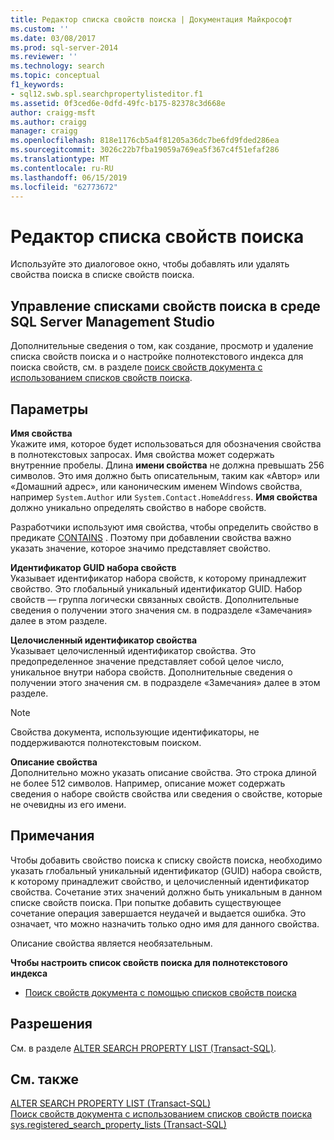 ```yaml
---
title: Редактор списка свойств поиска | Документация Майкрософт
ms.custom: ''
ms.date: 03/08/2017
ms.prod: sql-server-2014
ms.reviewer: ''
ms.technology: search
ms.topic: conceptual
f1_keywords:
- sql12.swb.spl.searchpropertylisteditor.f1
ms.assetid: 0f3ced6e-0dfd-49fc-b175-82378c3d668e
author: craigg-msft
ms.author: craigg
manager: craigg
ms.openlocfilehash: 818e1176cb5a4f81205a36dc7be6fd9fded286ea
ms.sourcegitcommit: 3026c22b7fba19059a769ea5f367c4f51efaf286
ms.translationtype: MT
ms.contentlocale: ru-RU
ms.lasthandoff: 06/15/2019
ms.locfileid: "62773672"
---
```

# <a name="search-property-list-editor"></a>Редактор списка свойств поиска
  Используйте это диалоговое окно, чтобы добавлять или удалять свойства поиска в списке свойств поиска.  
  
## <a name="to-use-sql-server-management-studio-to-manage-search-property-lists"></a>Управление списками свойств поиска в среде SQL Server Management Studio  
 Дополнительные сведения о том, как создание, просмотр и удаление списка свойств поиска и о настройке полнотекстового индекса для поиска свойств, см. в разделе [поиск свойств документа с использованием списков свойств поиска](../relational-databases/search/search-document-properties-with-search-property-lists.md).  
  
## <a name="options"></a>Параметры  
 **Имя свойства**  
 Укажите имя, которое будет использоваться для обозначения свойства в полнотекстовых запросах. Имя свойства может содержать внутренние пробелы. Длина **имени свойства** не должна превышать 256 символов. Это имя должно быть описательным, таким как «Автор» или «Домашний адрес», или каноническим именем Windows свойства, например `System.Author` или `System.Contact.HomeAddress`. **Имя свойства** должно уникально определять свойство в наборе свойств.  
  
 Разработчики используют имя свойства, чтобы определить свойство в предикате [CONTAINS](/sql/t-sql/queries/contains-transact-sql) . Поэтому при добавлении свойства важно указать значение, которое значимо представляет свойство.  
  
 **Идентификатор GUID набора свойств**  
 Указывает идентификатор набора свойств, к которому принадлежит свойство. Это глобальный уникальный идентификатор GUID. Набор свойств — группа логически связанных свойств. Дополнительные сведения о получении этого значения см. в подразделе «Замечания» далее в этом разделе.  
  
 **Целочисленный идентификатор свойства**  
 Указывает целочисленный идентификатор свойства. Это предопределенное значение представляет собой целое число, уникальное внутри набора свойств. Дополнительные сведения о получении этого значения см. в подразделе «Замечания» далее в этом разделе.  
  
> [!NOTE]  
>  Свойства документа, использующие идентификаторы, не поддерживаются полнотекстовым поиском.  
  
 **Описание свойства**  
 Дополнительно можно указать описание свойства. Это строка длиной не более 512 символов. Например, описание может содержать сведения о наборе свойств свойства или сведения о свойстве, которые не очевидны из его имени.  
  
## <a name="remarks"></a>Примечания  
 Чтобы добавить свойство поиска к списку свойств поиска, необходимо указать глобальный уникальный идентификатор (GUID) набора свойств, к которому принадлежит свойство, и целочисленный идентификатор свойства. Сочетание этих значений должно быть уникальным в данном списке свойств поиска. При попытке добавить существующее сочетание операция завершается неудачей и выдается ошибка. Это означает, что можно назначить только одно имя для данного свойства.  
  
 Описание свойства является необязательным.  
  
 **Чтобы настроить список свойств поиска для полнотекстового индекса**  
  
-   [Поиск свойств документа с помощью списков свойств поиска](../relational-databases/search/search-document-properties-with-search-property-lists.md)  
  
## <a name="permissions"></a>Разрешения  
 См. в разделе [ALTER SEARCH PROPERTY LIST &#40;Transact-SQL&#41;](/sql/t-sql/statements/alter-search-property-list-transact-sql).  
  
## <a name="see-also"></a>См. также  
 [ALTER SEARCH PROPERTY LIST (Transact-SQL)](/sql/t-sql/statements/alter-search-property-list-transact-sql)   
 [Поиск свойств документа с использованием списков свойств поиска](../relational-databases/search/search-document-properties-with-search-property-lists.md)   
 [sys.registered_search_property_lists (Transact-SQL)](/sql/relational-databases/system-catalog-views/sys-registered-search-property-lists-transact-sql)  
  
  
